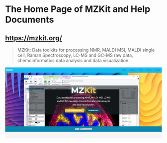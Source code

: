 # The Home Page of MZKit and Help Documents

## https://mzkit.org/

> MZKit: Data toolkits for processing NMR, MALDI MSI, MALDI single cell, Raman Spectroscopy, LC-MS and GC-MS raw data, chemoinformatics data analysis and data visualization.

![](./Capture.PNG)